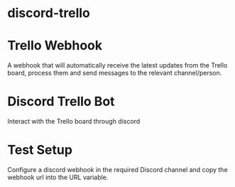 # discord-trello



# Trello Webhook

A webhook that will automatically receive the latest updates from the Trello board, process them and send messages to the relevant channel/person.

# Discord Trello Bot

Interact with the Trello board through discord



# Test Setup
Configure a discord webhook in the required Discord channel and copy the webhook url into the URL variable.





